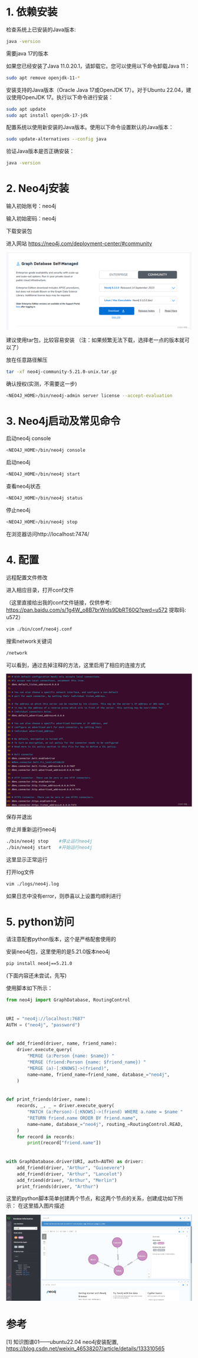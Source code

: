 # 1. 依赖安装

检查系统上已安装的Java版本:

```bash
java -version
```

需要java 17的版本

如果您已经安装了Java 11.0.20.1，请卸载它。您可以使用以下命令卸载Java 11：

```bash
sudo apt remove openjdk-11-*
```

安装支持的Java版本（Oracle Java 17或OpenJDK 17）。对于Ubuntu 22.04，建议使用OpenJDK 17。执行以下命令进行安装：

```bash
sudo apt update
sudo apt install openjdk-17-jdk
```

配置系统以使用新安装的Java版本。使用以下命令设置默认的Java版本：

```bash
sudo update-alternatives --config java
```

验证Java版本是否正确安装：

```bash
java -version
```

# 2. Neo4j安装

输入初始账号：neo4j

输入初始密码：neo4j

下载安装包

进入网站 https://neo4j.com/deployment-center/#community

![](.01_安装_images/neo4j安装版本图示.png)

建议使用tar包，比较容易安装 （注：如果频繁无法下载，选择老一点的版本就可以了）

放在任意路径解压

```bash
tar -xf neo4j-community-5.21.0-unix.tar.gz
```

确认授权(实测，不需要这一步)

```bash
<NEO4J_HOME>/bin/neo4j-admin server license --accept-evaluation
```

# 3. Neo4j启动及常见命令

启动neo4j console

```bash
<NEO4J_HOME>/bin/neo4j console
```

启动neo4j

```bash
<NEO4J_HOME>/bin/neo4j start
```

查看neo4j状态

```bash
<NEO4J_HOME>/bin/neo4j status
```

停止neo4j
    
```bash
<NEO4J_HOME>/bin/neo4j stop
```

在浏览器访问http://localhost:7474/

# 4. 配置

远程配置文件修改

进入相应目录，打开conf文件

（这里直接给出我的conf文件链接，仅供参考: https://pan.baidu.com/s/1g4W_o8B7brWnls9DbRT60Q?pwd=u572 提取码: u572）

```bash
vim ./bin/conf/neo4j.conf
```

搜索network关键词

```bash
/network
```

可以看到，通过去掉注释的方法，这里启用了相应的连接方式

![](.01_安装_images/配置.png)

保存并退出

停止并重新运行neo4j

```bash
./bin/neo4j stop	#停止运行neo4j
./bin/neo4j start	#开始运行neo4j
```

这里显示正常运行

打开log文件

```bash
vim ./logs/neo4j.log
```

如果日志中没有error，则恭喜以上设置均顺利进行

# 5. python访问

请注意配套python版本，这个是严格配套使用的

安装neo4j包，这里使用的是5.21.0版本neo4j

```bash
pip install neo4j==5.21.0
```

(下面内容还未尝试，先写)

使用脚本如下所示：

```python
from neo4j import GraphDatabase, RoutingControl


URI = "neo4j://localhost:7687"
AUTH = ("neo4j", "password")


def add_friend(driver, name, friend_name):
    driver.execute_query(
        "MERGE (a:Person {name: $name}) "
        "MERGE (friend:Person {name: $friend_name}) "
        "MERGE (a)-[:KNOWS]->(friend)",
        name=name, friend_name=friend_name, database_="neo4j",
    )


def print_friends(driver, name):
    records, _, _ = driver.execute_query(
        "MATCH (a:Person)-[:KNOWS]->(friend) WHERE a.name = $name "
        "RETURN friend.name ORDER BY friend.name",
        name=name, database_="neo4j", routing_=RoutingControl.READ,
    )
    for record in records:
        print(record["friend.name"])


with GraphDatabase.driver(URI, auth=AUTH) as driver:
    add_friend(driver, "Arthur", "Guinevere")
    add_friend(driver, "Arthur", "Lancelot")
    add_friend(driver, "Arthur", "Merlin")
    print_friends(driver, "Arthur")
```

这里的python脚本简单创建两个节点，和这两个节点的关系，创建成功如下所示：
在这里插入图片描述

![](.01_安装_images/绘制关系图.png)

# 参考

[1] 知识图谱01——ubuntu22.04 neo4j安装配置, https://blog.csdn.net/weixin_46538207/article/details/133310565